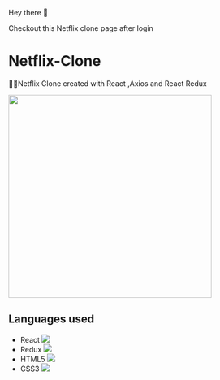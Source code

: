 Hey there 👋

<p>Checkout this Netflix clone page after login

# Netflix-Clone

:stars::stars:Netflix Clone created with React ,Axios and React Redux

<img src="https://media.giphy.com/media/zR9zePx9i1nVPbhPvV/giphy.gif" width="400" >

## Languages used 

- React ![](https://img.shields.io/badge/Code-React-informational?style=flat&logo=react&logoColor=white&color=4AB197)
- Redux ![](https://img.shields.io/badge/Code-Redux-informational?style=flat&logo=Redux&logoColor=white&color=4AB197)
- HTML5 ![](https://img.shields.io/badge/Style-HTML-informational?style=flat&logo=html5&logoColor=white&color=4AB197)
- CSS3 ![](https://img.shields.io/badge/Style-CSS-informational?style=flat&logo=css3&logoColor=white&color=4AB197)

